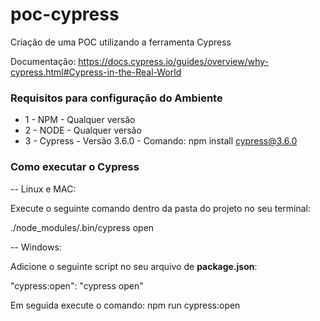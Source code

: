 # poc-cypress
Criação de uma POC utilizando a ferramenta Cypress

Documentação: https://docs.cypress.io/guides/overview/why-cypress.html#Cypress-in-the-Real-World

### Requisitos para configuração do Ambiente

* 1 - NPM - Qualquer versão
* 2 - NODE - Qualquer versão
* 3 - Cypress - Versão 3.6.0 - Comando: npm install cypress@3.6.0

### Como executar o Cypress

-- Linux e MAC:

Execute o seguinte comando dentro da pasta do projeto no seu terminal:

./node_modules/.bin/cypress open

-- Windows:

Adicione o seguinte script no seu arquivo de **package.json**:

"cypress:open": "cypress open"

Em seguida execute o comando: npm run cypress:open